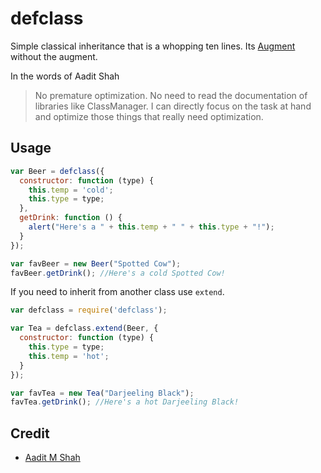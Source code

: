 # defclass
Simple classical inheritance that is a whopping ten lines. Its [Augment](http://github.com/javascript/augment) without the augment.

In the words of Aadit Shah
> No premature optimization. No need to read the documentation of libraries like ClassManager. I can directly focus on the task at hand and optimize those things that really need optimization.


## Usage
```js
var Beer = defclass({
  constructor: function (type) {
    this.temp = 'cold';
    this.type = type;
  },
  getDrink: function () {
    alert("Here's a " + this.temp + " " + this.type + "!");
  }
});

var favBeer = new Beer("Spotted Cow");
favBeer.getDrink(); //Here's a cold Spotted Cow!
```

If you need to inherit from another class use `extend`.
```js
var defclass = require('defclass');

var Tea = defclass.extend(Beer, {
  constructor: function (type) {
    this.type = type;
    this.temp = 'hot';
  }
});

var favTea = new Tea("Darjeeling Black");
favTea.getDrink(); //Here's a hot Darjeeling Black!
```

## Credit
+ [Aadit M Shah](http://aaditmshah.github.io/) 